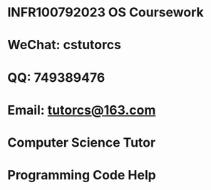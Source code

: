 # INFR100792023 OS Coursework

# WeChat: cstutorcs

# QQ: 749389476

# Email: tutorcs@163.com

# Computer Science Tutor

# Programming Code Help
